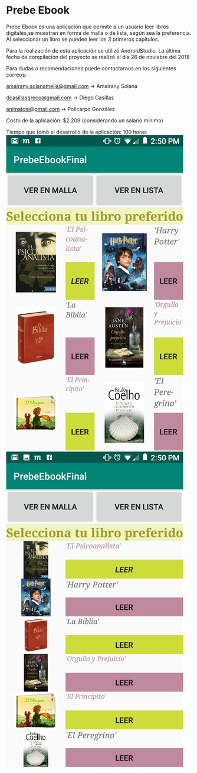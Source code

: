 # Prebe Ebook
Prebe Ebook es una aplicación que permite a un usuario  leer libros digitales,se muestran en forma de malla o de lista, según sea la preferencia. Al seleccionar un libro se pueden leer los 3 primeros capítulos.

Para la realización de esta aplicación se utilizó AndroidStudio. La última fecha de compilación del proyecto se realizó el día 26 de noviebre del 2018

Para dudas o recomendaciones puede contactarnos en los siguientes correos:

amairany.solanamejia@gmail.com  -> Amairany Solana

dcasillasgreco@gmail.com  -> Diego Casillas

animatosi@gmail.com  -> Policarpo González
    
Costo de la aplicación: $2 209 (considerando un salario mínimo)

Tiempo que tomó el desarrollo de la aplicación: 100 horas
![](inicio.jpg)
![](lista.jpg)
